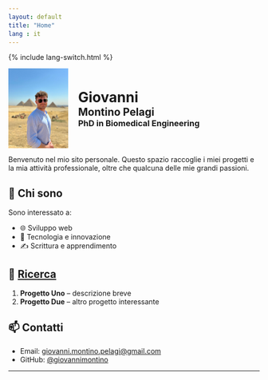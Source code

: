 ```yaml
---
layout: default
title: "Home"
lang : it
---
```

{% include lang-switch.html %}

<div style="display: flex; align-items: center;">
<img src="photos/homepage.jpg" alt="Foto Homepage" style="width: 120px; margin-right: 20px;">
  <div>
    <h1 style="margin: 0;">Giovanni</h1>
    <h2 style="margin: 0;">Montino Pelagi</h2>
    <h3 style="margin: 0;">PhD in Biomedical Engineering</h3>
  </div>
</div>

Benvenuto nel mio sito personale. Questo spazio raccoglie i miei progetti e la mia attività professionale, oltre che qualcuna delle mie grandi passioni.

## 🧠 Chi sono

Sono interessato a:
- 🌐 Sviluppo web
- 🧪 Tecnologia e innovazione
- ✍️ Scrittura e apprendimento

## 📁 [Ricerca](/ricerca/)

1. **Progetto Uno** – descrizione breve
2. **Progetto Due** – altro progetto interessante

## 📫 Contatti

- Email: [giovanni.montino.pelagi@gmail.com](mailto:giovanni.montino.pelagi@gmail.com)
- GitHub: [@giovannimontino](https://github.com/giovannimontino)

---
